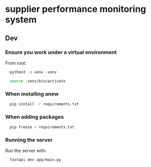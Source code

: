 # supplier performance monitoring system

## Dev

### Ensure you work under a virtual environment

From root:

```bash
  python3 -m venv .venv
```

```bash
  source .venv/bin/activate
```

### When installing anew

```bash
  pip install -r requirements.txt
```

### When adding packages

```bash
  pip freeze > requirements.txt
```

### Running the server

Run the server with:

```bash
  fastapi dev app/main.py
```
